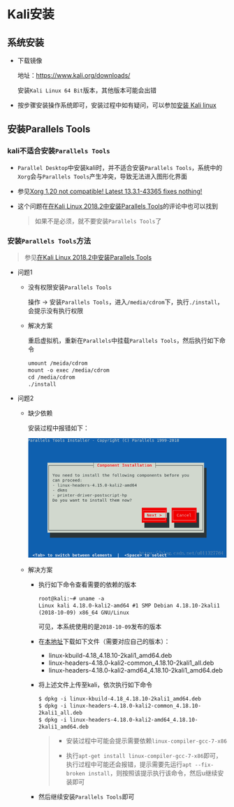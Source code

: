 # Kali安装

## 系统安装

+ 下载镜像

  地址：https://www.kali.org/downloads/

  安装`Kali Linux 64 Bit`版本，其他版本可能会出错

+ 按步骤安装操作系统即可，安装过程中如有疑问，可以参加[安装 Kali linux](https://wizardforcel.gitbooks.io/daxueba-kali-linux-tutorial/content/4.html) 

## 安装Parallels Tools

### kali不适合安装`Parallels Tools`

+ `Parallel Desktop`中安装kali时，并不适合安装`Parallels Tools`，系统中的`Xorg`会与`Parallels Tools`产生冲突，导致无法进入图形化界面

+ 参见[Xorg 1.20 not compatible! Latest 13.3.1-43365 fixes nothing!](https://forum.parallels.com/threads/xorg-1-20-not-compatible-latest-13-3-1-43365-fixes-nothing.344639/) 

+ 这个问题在[在Kali Linux 2018.2中安装Parallels Tools](https://blog.csdn.net/u011327764/article/details/81380261)的评论中也可以找到

  > 如果不是必须，就不要安装`Parallels Tools`了

### 安装`Parallels Tools`方法

> 参见[在Kali Linux 2018.2中安装Parallels Tools](https://blog.csdn.net/u011327764/article/details/81380261) 

+ 问题1

  + 没有权限安装`Parallels Tools`

    操作 → 安装`Parallels Tools`，进入`/media/cdrom`下，执行`./install`，会提示没有执行权限

  + 解决方案

    重启虚拟机，重新在`Parallels`中挂载`Parallels Tools`，然后执行如下命令

    ```shell
    umount /meida/cdrom
    mount -o exec /media/cdrom
    cd /media/cdrom
    ./install
    ```

+ 问题2

  + 缺少依赖

    安装过程中报错如下：

    ![image-20181220104103679](assets/image-20181220104103679.png) 

  + 解决方案

    + 执行如下命令查看需要的依赖的版本

      ```shell
      root@kali:~# uname -a
      Linux kali 4.18.0-kali2-amd64 #1 SMP Debian 4.18.10-2kali1 (2018-10-09) x86_64 GNU/Linux
      ```

      可见，本系统使用的是`2018-10-09`发布的版本

    + 在[本地址](http://http.kali.org/kali/pool/main/l/linux/)下载如下文件（需要对应自己的版本）：

      + linux-kbuild-4.18_4.18.10-2kali1_amd64.deb
      + linux-headers-4.18.0-kali2-common_4.18.10-2kali1_all.deb
      + linux-headers-4.18.0-kali2-amd64_4.18.10-2kali1_amd64.deb

    + 将上述文件上传至kali，依次执行如下命令

      ```shell
      $ dpkg -i linux-kbuild-4.18_4.18.10-2kali1_amd64.deb
      $ dpkg -i linux-headers-4.18.0-kali2-common_4.18.10-2kali1_all.deb
      $ dpkg -i linux-headers-4.18.0-kali2-amd64_4.18.10-2kali1_amd64.deb
      ```

      > + 安装过程中可能会提示需要依赖`linux-compiler-gcc-7-x86`
      >
      > + 执行`apt-get install linux-compiler-gcc-7-x86`即可，执行过程中可能还会报错，提示需要先运行`apt --fix-broken install`，则按照该提示执行该命令，然后u继续安装即可

    + 然后继续安装`Parallels Tools`即可